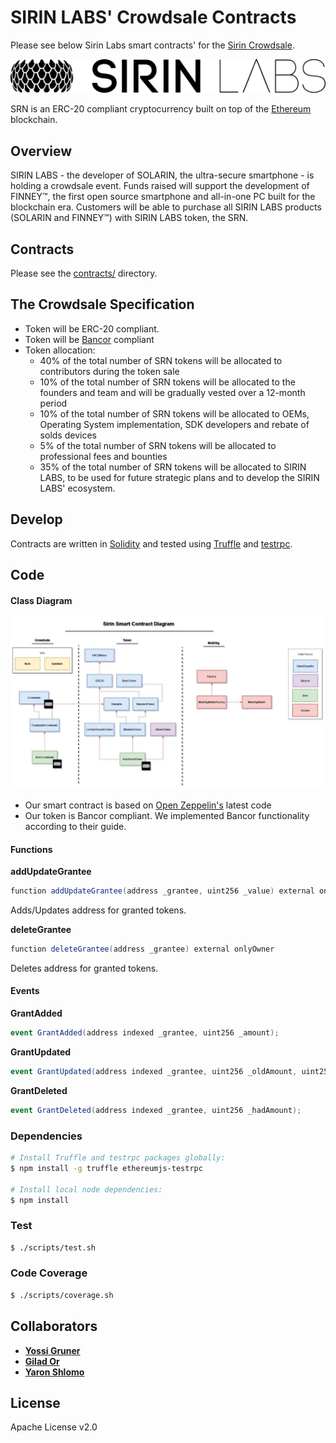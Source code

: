 # SIRIN LABS' Crowdsale Contracts

Please see below Sirin Labs smart contracts' for the [Sirin Crowdsale][sirinlabs].

![SirinLabs Token](images/logo.png)

SRN is an ERC-20 compliant cryptocurrency built on top of the [Ethereum][ethereum] blockchain.

## Overview
SIRIN LABS - the developer of SOLARIN, the ultra-secure smartphone - is holding a crowdsale event. Funds raised	will	support	the	development	of	FINNEY™,	the	first	open	source	smartphone	and	all-in-one	PC built for the blockchain era. Customers will be able to purchase all SIRIN LABS products (SOLARIN and FINNEY™) with SIRIN LABS token, the SRN.

## Contracts

Please see the [contracts/](contracts) directory.

## The Crowdsale Specification
*	Token will be ERC-20 compliant.
*	Token will be [Bancor][bancor] compliant
*	Token allocation:
	* 40% of the total number of SRN tokens will be allocated to contributors during the token sale
	* 10% of the total number of SRN tokens will be allocated to the founders and team and will be gradually vested over a 12-month period
	* 10% of the total number of SRN tokens will be allocated to OEMs, Operating System implementation, SDK developers and rebate of solds devices
	* 5% of the total number of SRN tokens will be allocated to professional fees and bounties
	* 35% of the total number of SRN tokens will be allocated to SIRIN LABS, to be used for future strategic plans and to develop the SIRIN LABS' ecosystem.


## Develop

Contracts are written in [Solidity][solidity] and tested using [Truffle][truffle] and [testrpc][testrpc].



## Code

#### Class Diagram  

![Class Diagram](images/SirinCrowdSale.jpg)



* Our smart contract is based on [Open Zeppelin's][openzeppelin] latest code
* Our token is Bancor compliant. We implemented Bancor functionality according to their guide.


#### Functions

**addUpdateGrantee**
```cs
function addUpdateGrantee(address _grantee, uint256 _value) external onlyOwner
```
Adds/Updates address for  granted tokens.


**deleteGrantee**
```cs
function deleteGrantee(address _grantee) external onlyOwner
```
Deletes address for granted tokens.



#### Events

**GrantAdded**
```cs
event GrantAdded(address indexed _grantee, uint256 _amount);
```


**GrantUpdated**
```cs
event GrantUpdated(address indexed _grantee, uint256 _oldAmount, uint256 _newAmount);
```


**GrantDeleted**
```cs
event GrantDeleted(address indexed _grantee, uint256 _hadAmount);
```


### Dependencies

```bash
# Install Truffle and testrpc packages globally:
$ npm install -g truffle ethereumjs-testrpc

# Install local node dependencies:
$ npm install
```

### Test

```bash
$ ./scripts/test.sh
```


### Code Coverage

```bash
$ ./scripts/coverage.sh
```

## Collaborators

* **[Yossi Gruner](https://github.com/yossigruner)**
* **[Gilad Or](https://github.com/gilador)**
* **[Yaron Shlomo](https://github.com/yaronshlomo)**



## License

Apache License v2.0


[sirinlabs]: https://www.sirinlabs.com
[ethereum]: https://www.ethereum.org/

[solidity]: https://solidity.readthedocs.io/en/develop/
[truffle]: http://truffleframework.com/
[testrpc]: https://github.com/ethereumjs/testrpc
[bancor]: https://github.com/ethereumjs/testrpc
[openzeppelin]: https://openzeppelin.org

